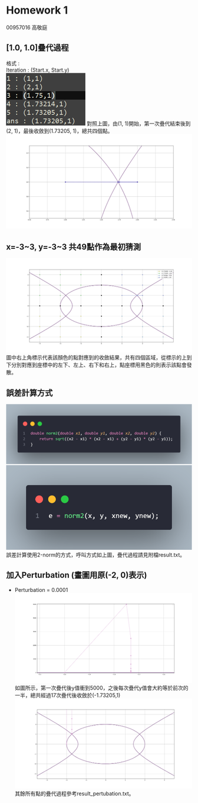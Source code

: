 # Homework 1
00957016 高敬庭  

## [1.0, 1.0]疊代過程
格式 :   
Iteration : (Start.x, Start.y)  
![alt text](image-1.png)
對照上圖，由(1, 1)開始，第一次疊代結束後到(2, 1)，最後收斂到(1.73205, 1)，總共四個點。  
![alt text](image.png)

## x=-3\~3, y=-3\~3 共49點作為最初猜測
![alt text](image-2.png)
圖中右上角標示代表該顏色的點對應到的收斂結果，共有四個區域，從標示的上到下分別對應到座標中的左下、左上、右下和右上，點座標用黑色的則表示該點會發散。  

## 誤差計算方式
![alt text](image-3.png)
![alt text](image-4.png)  
誤差計算使用2-norm的方式，呼叫方式如上圖，疊代過程請見附檔result.txt。  

## 加入Perturbation (畫圖用原(-2, 0)表示)
+ Perturbation = 0.0001
![alt text](image-5.png)
如圖所示，第一次疊代後y值衝到5000，之後每次疊代y值會大約等於前次的一半，總共經過17次疊代後收斂於(-1.73205,1)  
![alt text](image-6.png)
其餘所有點的疊代過程參考result_pertubation.txt。  
